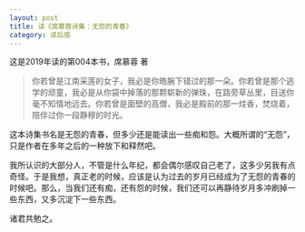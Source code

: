 ```yaml
---
layout: post
title: 读《席慕蓉诗集：无怨的青春》
category: 读后感
---
```

这是2019年读的第004本书，席慕蓉 著

>你若曾是江南采莲的女子，我必是你皓腕下错过的那一朵。你若曾是那个逃学的顽童，我必是从你袋中掉落的那颗崭新的弹珠，在路旁草丛里，目送你毫不知情地远去。你若曾是面壁的高僧，我必是殿前的那一炷香，焚烧着，陪伴过你一段静穆的时光。

这本诗集书名是无怨的青春，但多少还是能读出一些痴和怨。大概所谓的“无怨”，只是作者在多年之后的一种放下和释然吧。

我所认识的大部分人，不管是什么年纪，都会偶尔感叹自己老了，这多少另我有点奇怪。于是我想，真正老的时候，应该是认为过去的岁月已经成为了无怨的青春的时候吧。那么，当我们还有痴，还有怨的时候，我们还可以再静待岁月多冲刷掉一些东西，又多沉淀下一些东西。

诸君共勉之。
